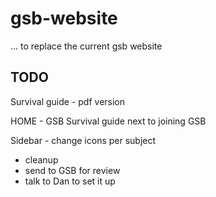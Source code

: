 # gsb-website

... to replace the current gsb website

## TODO

Survival guide
	- pdf version
	

HOME
	- GSB Survival guide next to joining GSB
	
Sidebar
	- change icons per subject
	
- cleanup
- send to GSB for review
- talk to Dan to set it up